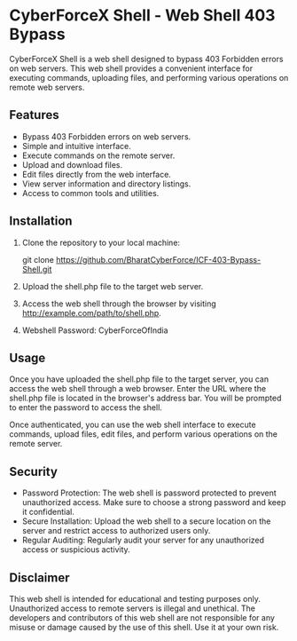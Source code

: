 # CyberForceX Shell - Web Shell 403 Bypass

CyberForceX Shell is a web shell designed to bypass 403 Forbidden errors on web servers. This web shell provides a convenient interface for executing commands, uploading files, and performing various operations on remote web servers.

## Features

- Bypass 403 Forbidden errors on web servers.
- Simple and intuitive interface.
- Execute commands on the remote server.
- Upload and download files.
- Edit files directly from the web interface.
- View server information and directory listings.
- Access to common tools and utilities.

## Installation

1. Clone the repository to your local machine:

  
   git clone https://github.com/BharatCyberForce/ICF-403-Bypass-Shell.git
   
2. Upload the shell.php file to the target web server.

3. Access the web shell through the browser by visiting http://example.com/path/to/shell.php.

4. Webshell Password: CyberForceOfIndia

## Usage

Once you have uploaded the shell.php file to the target server, you can access the web shell through a web browser. Enter the URL where the shell.php file is located in the browser's address bar. You will be prompted to enter the password to access the shell.

Once authenticated, you can use the web shell interface to execute commands, upload files, edit files, and perform various operations on the remote server.

## Security

- Password Protection: The web shell is password protected to prevent unauthorized access. Make sure to choose a strong password and keep it confidential.
- Secure Installation: Upload the web shell to a secure location on the server and restrict access to authorized users only.
- Regular Auditing: Regularly audit your server for any unauthorized access or suspicious activity.

## Disclaimer

This web shell is intended for educational and testing purposes only. Unauthorized access to remote servers is illegal and unethical. 
The developers and contributors of this web shell are not responsible for any misuse or damage caused by the use of this shell. Use it at your own risk.

